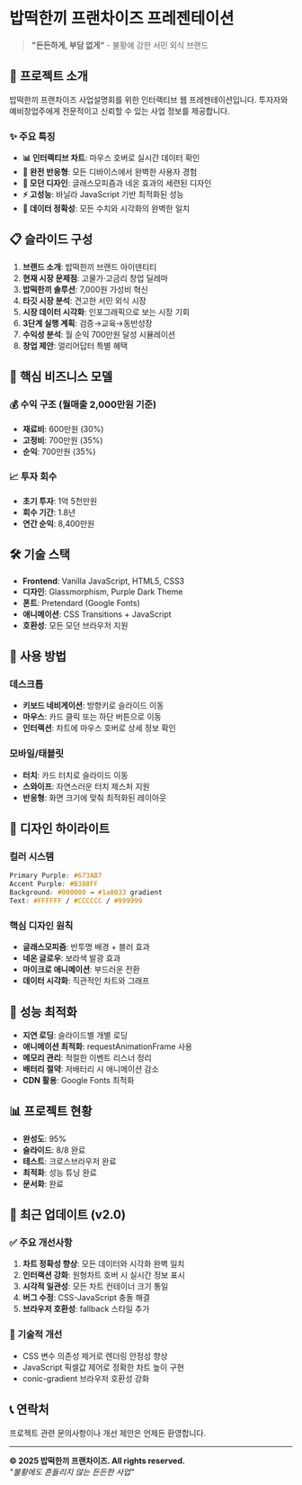 # 밥떡한끼 프랜차이즈 프레젠테이션

> **"든든하게, 부담 없게"** - 불황에 강한 서민 외식 브랜드

## 🚀 프로젝트 소개

밥떡한끼 프랜차이즈 사업설명회를 위한 인터랙티브 웹 프레젠테이션입니다. 투자자와 예비창업주에게 전문적이고 신뢰할 수 있는 사업 정보를 제공합니다.

### ✨ 주요 특징

- **📊 인터랙티브 차트**: 마우스 호버로 실시간 데이터 확인
- **📱 완전 반응형**: 모든 디바이스에서 완벽한 사용자 경험
- **🎨 모던 디자인**: 글래스모피즘과 네온 효과의 세련된 디자인
- **⚡ 고성능**: 바닐라 JavaScript 기반 최적화된 성능
- **🎯 데이터 정확성**: 모든 수치와 시각화의 완벽한 일치

## 📋 슬라이드 구성

1. **브랜드 소개**: 밥떡한끼 브랜드 아이덴티티
2. **현재 시장 문제점**: 고물가·고금리 창업 딜레마
3. **밥떡한끼 솔루션**: 7,000원 가성비 혁신
4. **타깃 시장 분석**: 견고한 서민 외식 시장
5. **시장 데이터 시각화**: 인포그래픽으로 보는 시장 기회
6. **3단계 실행 계획**: 검증→교육→동반성장
7. **수익성 분석**: 월 순익 700만원 달성 시뮬레이션
8. **창업 제안**: 얼리어답터 특별 혜택

## 🎯 핵심 비즈니스 모델

### 💰 수익 구조 (월매출 2,000만원 기준)
- **재료비**: 600만원 (30%)
- **고정비**: 700만원 (35%)
- **순익**: 700만원 (35%)

### 📈 투자 회수 
- **초기 투자**: 1억 5천만원
- **회수 기간**: 1.8년
- **연간 순익**: 8,400만원

## 🛠 기술 스택

- **Frontend**: Vanilla JavaScript, HTML5, CSS3
- **디자인**: Glassmorphism, Purple Dark Theme
- **폰트**: Pretendard (Google Fonts)
- **애니메이션**: CSS Transitions + JavaScript
- **호환성**: 모든 모던 브라우저 지원

## 📱 사용 방법

### 데스크톱
- **키보드 네비게이션**: 방향키로 슬라이드 이동
- **마우스**: 카드 클릭 또는 하단 버튼으로 이동
- **인터랙션**: 차트에 마우스 호버로 상세 정보 확인

### 모바일/태블릿
- **터치**: 카드 터치로 슬라이드 이동
- **스와이프**: 자연스러운 터치 제스처 지원
- **반응형**: 화면 크기에 맞춰 최적화된 레이아웃

## 🎨 디자인 하이라이트

### 컬러 시스템
```css
Primary Purple: #673AB7
Accent Purple: #B388FF  
Background: #000000 → #1a0033 gradient
Text: #FFFFFF / #CCCCCC / #999999
```

### 핵심 디자인 원칙
- **글래스모피즘**: 반투명 배경 + 블러 효과
- **네온 글로우**: 보라색 발광 효과
- **마이크로 애니메이션**: 부드러운 전환
- **데이터 시각화**: 직관적인 차트와 그래프

## 🚀 성능 최적화

- **지연 로딩**: 슬라이드별 개별 로딩
- **애니메이션 최적화**: requestAnimationFrame 사용
- **메모리 관리**: 적절한 이벤트 리스너 정리
- **배터리 절약**: 저배터리 시 애니메이션 감소
- **CDN 활용**: Google Fonts 최적화

## 📊 프로젝트 현황

- **완성도**: 95%
- **슬라이드**: 8/8 완료
- **테스트**: 크로스브라우저 완료
- **최적화**: 성능 튜닝 완료
- **문서화**: 완료

## 🔄 최근 업데이트 (v2.0)

### ✅ 주요 개선사항
1. **차트 정확성 향상**: 모든 데이터와 시각화 완벽 일치
2. **인터랙션 강화**: 원형차트 호버 시 실시간 정보 표시
3. **시각적 일관성**: 모든 차트 컨테이너 크기 통일
4. **버그 수정**: CSS-JavaScript 충돌 해결
5. **브라우저 호환성**: fallback 스타일 추가

### 🔧 기술적 개선
- CSS 변수 의존성 제거로 렌더링 안정성 향상
- JavaScript 픽셀값 제어로 정확한 차트 높이 구현
- conic-gradient 브라우저 호환성 강화

## 📞 연락처

프로젝트 관련 문의사항이나 개선 제안은 언제든 환영합니다.

---

**© 2025 밥떡한끼 프랜차이즈. All rights reserved.**  
*"불황에도 흔들리지 않는 든든한 사업"*
